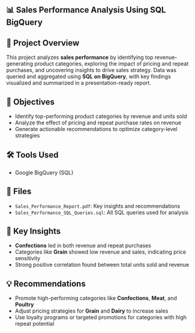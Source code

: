 ## 📊 Sales Performance Analysis Using SQL BigQuery

## 🧠 Project Overview  
This project analyzes **sales performance** by identifying top revenue-generating product categories, exploring the impact of pricing and repeat purchases, and uncovering insights to drive sales strategy. Data was queried and aggregated using **SQL on BigQuery**, with key findings visualized and summarized in a presentation-ready report.

## 🎯 Objectives  
- Identify top-performing product categories by revenue and units sold  
- Analyze the effect of pricing and repeat purchase rates on revenue  
- Generate actionable recommendations to optimize category-level strategies  

## 🛠️ Tools Used  
- Google BigQuery (SQL)   

## 📁 Files  
- `Sales_Performance_Report.pdf`: Key insights and recommendations  
- `Sales_Performance_SQL_Queries.sql`: All SQL queries used for analysis  

## 📌 Key Insights  
- **Confections** led in both revenue and repeat purchases  
- Categories like **Grain** showed low revenue and sales, indicating price sensitivity  
- Strong positive correlation found between total units sold and revenue  

## 💡 Recommendations  
- Promote high-performing categories like **Confections**, **Meat**, and **Poultry**  
- Adjust pricing strategies for **Grain** and **Dairy** to increase sales  
- Use loyalty programs or targeted promotions for categories with high repeat potential  
